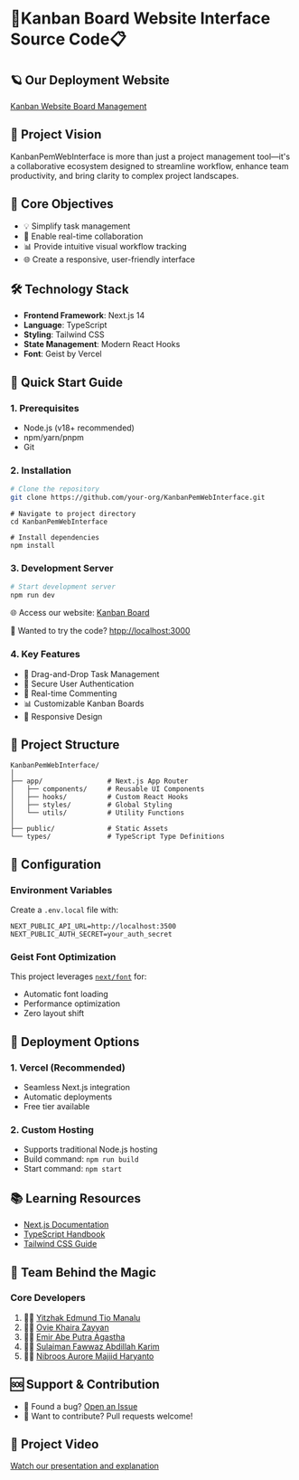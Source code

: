 # 🚀Kanban Board Website Interface Source Code📋

## 🪐 Our Deployment Website
[Kanban Website Board Management](https://kanban.izcy.tech/)

## 🌟 Project Vision
KanbanPemWebInterface is more than just a project management tool—it's a collaborative ecosystem designed to streamline workflow, enhance team productivity, and bring clarity to complex project landscapes.

## 🎯 Core Objectives
- 💡 Simplify task management
- 🔄 Enable real-time collaboration
- 📊 Provide intuitive visual workflow tracking
- 🌐 Create a responsive, user-friendly interface

## 🛠 Technology Stack
- **Frontend Framework**: Next.js 14
- **Language**: TypeScript
- **Styling**: Tailwind CSS
- **State Management**: Modern React Hooks
- **Font**: Geist by Vercel

## 🚀 Quick Start Guide

### 1. Prerequisites
- Node.js (v18+ recommended)
- npm/yarn/pnpm
- Git

### 2. Installation
```bash
# Clone the repository
git clone https://github.com/your-org/KanbanPemWebInterface.git
```
```
# Navigate to project directory
cd KanbanPemWebInterface
```
```
# Install dependencies
npm install
```

### 3. Development Server
```bash
# Start development server
npm run dev
```
🌐 Access our website: [Kanban Board](https://kanban-api.izcy.tech/)

🙇 Wanted to try the code? [htpp://localhost:3000](http://localhost:3000)

### 4. Key Features
- 📝 Drag-and-Drop Task Management
- 🔐 Secure User Authentication
- 💬 Real-time Commenting
- 📊 Customizable Kanban Boards
- 🎨 Responsive Design

## 🧩 Project Structure
```
KanbanPemWebInterface/
│
├── app/                # Next.js App Router
│   ├── components/     # Reusable UI Components
│   ├── hooks/          # Custom React Hooks
│   ├── styles/         # Global Styling
│   └── utils/          # Utility Functions
│
├── public/             # Static Assets
└── types/              # TypeScript Type Definitions
```

## 🔧 Configuration

### Environment Variables
Create a `.env.local` file with:
```env
NEXT_PUBLIC_API_URL=http://localhost:3500
NEXT_PUBLIC_AUTH_SECRET=your_auth_secret
```

### Geist Font Optimization
This project leverages [`next/font`](https://nextjs.org/docs/app/building-your-application/optimizing/fonts) for:
- Automatic font loading
- Performance optimization
- Zero layout shift

## 🚀 Deployment Options

### 1. Vercel (Recommended)
- Seamless Next.js integration
- Automatic deployments
- Free tier available

### 2. Custom Hosting
- Supports traditional Node.js hosting
- Build command: `npm run build`
- Start command: `npm start`

## 📚 Learning Resources
- [Next.js Documentation](https://nextjs.org/docs)
- [TypeScript Handbook](https://www.typescriptlang.org/docs/)
- [Tailwind CSS Guide](https://tailwindcss.com/docs)

## 🤝 Team Behind the Magic

### Core Developers
1. 👨‍💻 [Yitzhak Edmund Tio Manalu](https://github.com/iZcy) 
2. 👩‍💻 [Ovie Khaira Zayyan](https://github.com/Khairazzz) 
3. 👨‍💻 [⁠Emir Abe Putra Agastha](https://github.com/abeputra) 
4. 👨‍💻 [Sulaiman Fawwaz Abdillah Karim](https://github.com/sulaimanfawwazak) 
5. 👩‍💻 [Nibroos Aurore Majiid Haryanto](https://github.com/potreic) 

## 🆘 Support & Contribution
- 🐛 Found a bug? [Open an Issue](https://github.com/your-org/KanbanPemWebInterface/issues)
- 🌟 Want to contribute? Pull requests welcome!


## 🎥 Project Video
[Watch our presentation and explanation](https://drive.google.com/drive/folders/1OH5PfHBzO9_7NqgYZbYJSbeO8D3T9Fs4?usp=sharing)
